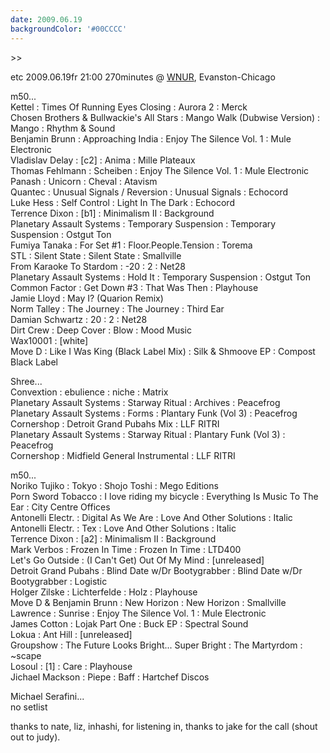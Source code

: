 ```yaml
---
date: 2009.06.19
backgroundColor: '#00CCCC'
---
```


\>>


etc 2009.06.19fr 21:00 270minutes @ [WNUR](http://www.wnur.org/), Evanston-Chicago  

m50...  
Kettel : Times Of Running Eyes Closing : Aurora 2 : Merck  
Chosen Brothers & Bullwackie's All Stars : Mango Walk (Dubwise Version) : Mango : Rhythm & Sound  
Benjamin Brunn : Approaching India : Enjoy The Silence Vol. 1 : Mule Electronic  
Vladislav Delay : \[c2\] : Anima : Mille Plateaux  
Thomas Fehlmann : Scheiben : Enjoy The Silence Vol. 1 : Mule Electronic  
Panash : Unicorn : Cheval : Atavism  
Quantec : Unusual Signals / Reversion : Unusual Signals : Echocord  
Luke Hess : Self Control : Light In The Dark : Echocord  
Terrence Dixon : \[b1\] : Minimalism II : Background  
Planetary Assault Systems : Temporary Suspension : Temporary Suspension : Ostgut Ton  
Fumiya Tanaka : For Set #1 : Floor.People.Tension : Torema  
STL : Silent State : Silent State : Smallville  
From Karaoke To Stardom : -20 : 2 : Net28  
Planetary Assault Systems : Hold It : Temporary Suspension : Ostgut Ton  
Common Factor : Get Down #3 : That Was Then : Playhouse  
Jamie Lloyd : May I? (Quarion Remix)  
Norm Talley : The Journey : The Journey : Third Ear  
Damian Schwartz : 20 : 2 : Net28  
Dirt Crew : Deep Cover : Blow : Mood Music  
Wax10001 : \[white\]  
Move D : Like I Was King (Black Label Mix) : Silk & Shmoove EP : Compost Black Label  

Shree...  
Convextion : ebulience : niche : Matrix  
Planetary Assault Systems : Starway Ritual : Archives : Peacefrog  
Planetary Assault Systems : Forms : Plantary Funk (Vol 3) : Peacefrog  
Cornershop : Detroit Grand Pubahs Mix : LLF RITRI  
Planetary Assault Systems : Starway Ritual : Plantary Funk (Vol 3) : Peacefrog  
Cornershop : Midfield General Instrumental : LLF RITRI  

m50...  
Noriko Tujiko : Tokyo : Shojo Toshi : Mego Editions  
Porn Sword Tobacco : I love riding my bicycle : Everything Is Music To The Ear : City Centre Offices  
Antonelli Electr. : Digital As We Are : Love And Other Solutions : Italic  
Antonelli Electr. : Tex : Love And Other Solutions : Italic  
Terrence Dixon : \[a2\] : Minimalism II : Background  
Mark Verbos : Frozen In Time : Frozen In Time : LTD400  
Let's Go Outside : (I Can't Get) Out Of My Mind : \[unreleased\]  
Detroit Grand Pubahs : Blind Date w/Dr Bootygrabber : Blind Date w/Dr Bootygrabber : Logistic  
Holger Zilske : Lichterfelde : Holz : Playhouse  
Move D & Benjamin Brunn : New Horizon : New Horizon : Smallville  
Lawrence : Sunrise : Enjoy The Silence Vol. 1 : Mule Electronic  
James Cotton : Lojak Part One : Buck EP : Spectral Sound  
Lokua : Ant Hill : \[unreleased\]  
Groupshow : The Future Looks Bright... Super Bright : The Martyrdom : ~scape  
Losoul : \[1\] : Care : Playhouse  
Jichael Mackson : Piepe : Baff : Hartchef Discos  

Michael Serafini...  
no setlist  

thanks to nate, liz, inhashi, for listening in, thanks to jake for the call (shout out to judy).